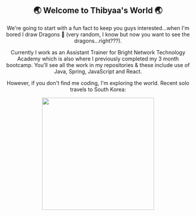 <h2 align="center"> 🌏 Welcome to Thibyaa's World 🌏 </h2>

<p align="center"> We're going to start with a fun fact to keep you guys interested...when I'm bored I draw Dragons 🐉 (very random, I know but now you want to see the dragons...right???).

<p align="center"> Currently I work as an Assistant Trainer for Bright Network Technology Academy which is also where I previously completed my 3 month bootcamp. You'll see all the work in my repositories & these include use of Java, Spring, JavaScript and React. 

<p align="center"> However, if you don't find me coding, I'm exploring the world. Recent solo travels to South Korea:
<p align="center"> <img src="https://github.com/thibyaa/thibyaa/assets/105393816/5c19a2ea-6702-4d49-9350-9c449e5b7b2a" width=300px/>

<!--  
![Anurag's GitHub stats](https://github-readme-stats.vercel.app/api?username=thibyaa&show_icons=true&theme=omni&count_private=true)
[![Top Langs](https://github-readme-stats.vercel.app/api/top-langs/?username=thibyaa&layout=compact)](https://github.com/anuraghazra/github-readme-stats) 
-->
